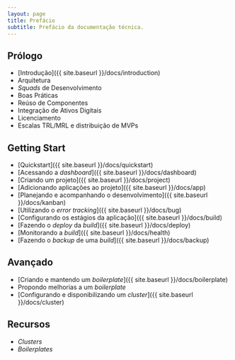```yaml
---
layout: page
title: Prefácio
subtitle: Prefácio da documentação técnica.
---
```


## Prólogo

- [Introdução]({{ site.baseurl }}/docs/introduction)
- Arquitetura <!-- [Arquitetura]({{ site.baseurl }}/docs/architecture) -->
- _Squads_ de Desenvolvimento <!-- [_Squads_ de Desenvolvimento]({{ site.baseurl }}/docs/squads) -->
- Boas Práticas <!-- [Boas Práticas]({{ site.baseurl }}/docs/practices) -->
- Reúso de Componentes <!-- [Reúso de Componentes]({{ site.baseurl }}/docs/reuse) -->
- Integração de Ativos Digitais <!-- [Integração de Ativos Digitais]({{ site.baseurl }}/docs/integration) -->
- Licenciamento <!-- [Licenciamento]({{ site.baseurl }}/docs/licensing) -->
- Escalas TRL/MRL e distribuição de MVPs <!-- [Escalas TRL/MRL e distribuição de MVPs]({{ site.baseurl }}/docs/mvp) -->

## Getting Start

- [Quickstart]({{ site.baseurl }}/docs/quickstart)
- [Acessando a _dashboard_]({{ site.baseurl }}/docs/dashboard)
- [Criando um projeto]({{ site.baseurl }}/docs/project)
- [Adicionando aplicações ao projeto]({{ site.baseurl }}/docs/app)
- [Planejando e acompanhando o desenvolvimento]({{ site.baseurl }}/docs/kanban)
- [Utilizando o _error tracking_]({{ site.baseurl }}/docs/bug)
- [Configurando os estágios da aplicação]({{ site.baseurl }}/docs/build)
- [Fazendo o _deploy_ da _build_]({{ site.baseurl }}/docs/deploy)
- [Monitorando a _build_]({{ site.baseurl }}/docs/health)
- [Fazendo o _backup_ de uma _build_]({{ site.baseurl }}/docs/backup)

## Avançado

- [Criando e mantendo um _boilerplate_]({{ site.baseurl }}/docs/boilerplate)
- Propondo melhorias a um _boilerplate_ <!-- [Propondo melhorias a um _boilerplate_]({{ site.baseurl }}/docs/merge) -->
- [Configurando e disponibilizando um _cluster_]({{ site.baseurl }}/docs/cluster)

## Recursos

- _Clusters_
- _Boilerplates_

